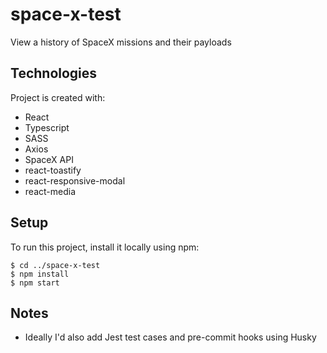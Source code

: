 # space-x-test

View a history of SpaceX missions and their payloads

## Technologies

Project is created with:

- React
- Typescript
- SASS
- Axios
- SpaceX API
- react-toastify
- react-responsive-modal
- react-media

## Setup

To run this project, install it locally using npm:

```
$ cd ../space-x-test
$ npm install
$ npm start

```

## Notes

- Ideally I'd also add Jest test cases and pre-commit hooks using Husky

